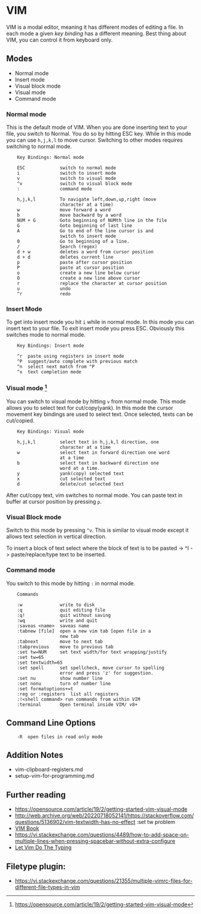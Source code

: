 VIM
===

VIM is a modal editor, meaning it has different modes of editing
a file. In each mode a given *key binding* has a different
meaning. Best thing about VIM, you can control it from keyboard only.

## Modes
- Normal mode
- Insert mode
- Visual block mode
- Visual mode
- Command mode

### Normal mode

This is the default mode of VIM. When you are done inserting
text to your file, you switch to Normal. You do so by hitting ESC
key. While in this mode you can use `h,j,k,l` to move cursor.
Switching to other modes requires switching to normal mode.

```
    Key Bindings: Normal mode
                                                            
    ESC             switch to normal mode   
    i               switch to insert mode
    v               switch to visual mode
    ^v              switch to visual block mode
    :               command mode    

    h,j,k,l         To navigate left,down,up,right (move 
                    character at a time)
    w               move forward a word
    b               move backward by a word
    NUM + G         Goto beginning of NUMth line in the file
    G               Goto beginning of last line 
    A               Go to end of the line cursor is and
                    switch to insert mode
    0               Go to beginning of a line.
    /               Search (regex)
    d + w           deletes a word from cursor position
    d + d           deletes current line
    p               paste after cursor position
    P               paste at cursor position
    o               create a new line below cursor
    O               create a new line above cursor  
    r               replace the character at cursor position
    u               undo
    ^r              redo
```

### Insert Mode

To get into insert mode you hit `i` while in normal mode.
In this mode you can insert text to your file. To exit insert
mode you press ESC. Obviously this switches mode to normal
mode.

```
	Key Bindings: Insert mode

	^r	paste using registers in insert mode
	^P	suggest/auto complete with previous match
	^n	select next match from ^P
	^x	text completion mode
```

### Visual mode [^1]

You can switch to visual mode by hitting `v` from normal mode.
This mode allows you to select text for cut/copy(yank).
In this mode the cursor movement key bindings are used to
select text. Once selected, texts can be cut/copied.

```
    Key Bindings: Visual mode
                                                             
    h,j,k,l         select text in h,j,k,l direction, one
                    character at a time
    w               select text in forward direction one word
                    at a time
    b               select text in backward direction one
                    word at a time.
    y               yank(copy) selected text
    x               cut selected text
    d               delete/cut selected text    
```

After cut/copy text, vim switches to normal mode. You can
paste text in buffer at cursor position by pressing `p`.

### Visual Block mode

Switch to this mode by pressing `^v`. This is similar to
visual mode except it allows text selection in vertical
direction.

To insert a block of text select where the block of text is 
to be pasted -> ^I -> paste/replace/type text to be inserted.

### Command mode

You switch to this mode by hitting `:` in normal mode.

```
    Commands
                                                            
    :w              write to disk
    :q              quit editing file
    :q!             quit without saving
    :wq             write and quit
    :saveas <name>  saveas name
    :tabnew [file]  open a new vim tab [open file in a
                    new tab
    :tabnext        move to next tab
    :tabprevious    move to previous tab
    :set tw=NUM     set text width/for text wrapping/justify
    :set tw=65
    :set textwidth=65
    :set spell      set spellcheck, move cursor to spelling
                    error and press 'z' for suggestion.
    :set nu         show number line
    :set nonu       turn of number line
    :set formatoptions+=t
    :reg or :registers	list all registers
    :!<shell command> run commands from within VIM
    :terminal       Open terminal inside VIM/ v8+
```

## Command Line Options
```
    -R  open files in read only mode
```
## Addition Notes

- vim-clipboard-registers.md
- setup-vim-for-programming.md

## Further reading

- https://opensource.com/article/19/2/getting-started-vim-visual-mode
- http://web.archive.org/web/20220718052141/https://stackoverflow.com/questions/5136902/vim-textwidth-has-no-effect :set tw problem
- [VIM Book](http://www.truth.sk/vim/vimbook-OPL.pdf)
- https://vi.stackexchange.com/questions/4489/how-to-add-space-on-multiple-lines-when-pressing-spacebar-without-extra-configure
- [Let Vim Do The Typing](https://www.youtube.com/watch?v=3TX3kV3TICU)

## Filetype plugin:

- https://vi.stackexchange.com/questions/21355/multiple-vimrc-files-for-different-file-types-in-vim

[^1]: https://opensource.com/article/19/2/getting-started-vim-visual-mode
